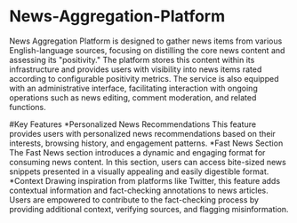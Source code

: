 # News-Aggregation-Platform
News Aggregation Platform is designed to gather news items from various English-language sources, focusing on distilling the core news content and assessing its "positivity." The platform stores this content within its infrastructure and provides users with visibility into news items rated according to configurable positivity metrics. The service is also equipped with an administrative interface, facilitating interaction with ongoing operations such as news editing, comment moderation, and related functions.

#Key Features
*Personalized News Recommendations
This feature provides users with personalized news recommendations based on their interests, browsing history, and engagement patterns.
*Fast News Section
The Fast News section introduces a dynamic and engaging format for consuming news content. In this section, users can access bite-sized news snippets presented in a visually appealing and easily digestible format.
*Context
Drawing inspiration from platforms like Twitter, this feature adds contextual information and fact-checking annotations to news articles. Users are empowered to contribute to the fact-checking process by providing additional context, verifying sources, and flagging misinformation.
